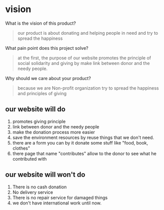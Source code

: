 # vision 

What is the vision of this product?
> our product is about donating and helping people in need and try to spread the happiness 

What pain point does this project solve?
> at the first, the purpose of our website promotes the principle of social solidarity and giving by make link between donor and the needy people.

Why should we care about your product?
>because we are Non-profit organization try to spread the happiness and principles of giving



## our website will do 
1. promotes giving principle
2. link between donor and the needy people
3. make the donation process more easier
4. save the environment resources by reuse things that we don't need.
5. there are a form you can by it donate some stuff like "food, book, clothes"
6. there page that name "contributes" allow to the donor to see what he contributed with

## our website will  won't do 
1. There is no cash donation
2. No delivery service
3. There is no repair service for damaged things
4. we don't have international work until now.